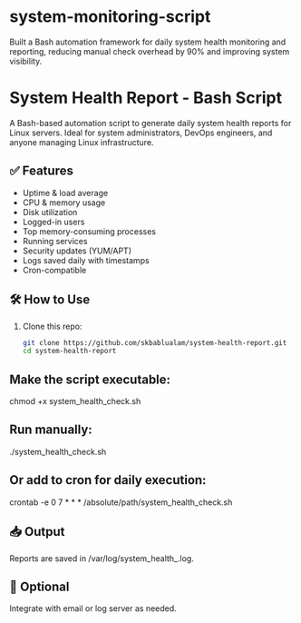 # system-monitoring-script
Built a Bash automation framework for daily system health monitoring and reporting, reducing manual check overhead by 90% and improving system visibility.

# System Health Report - Bash Script

A Bash-based automation script to generate daily system health reports for Linux servers. Ideal for system administrators, DevOps engineers, and anyone managing Linux infrastructure.

## ✅ Features
- Uptime & load average
- CPU & memory usage
- Disk utilization
- Logged-in users
- Top memory-consuming processes
- Running services
- Security updates (YUM/APT)
- Logs saved daily with timestamps
- Cron-compatible

## 🛠️ How to Use

1. Clone this repo:
   ```bash
   git clone https://github.com/skbablualam/system-health-report.git
   cd system-health-report
   
## Make the script executable:
chmod +x system_health_check.sh

## Run manually:
./system_health_check.sh

## Or add to cron for daily execution:
crontab -e
0 7 * * * /absolute/path/system_health_check.sh

## 📥 Output
Reports are saved in /var/log/system_health_<date>.log.

## 📧 Optional
Integrate with email or log server as needed.
